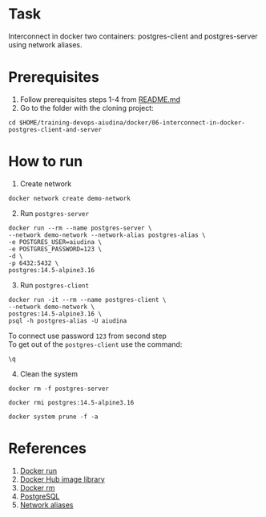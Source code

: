 
# Task
Interconnect in docker two containers: postgres-client and postgres-server using network aliases. 

# Prerequisites 

1. Follow prerequisites steps 1-4 from [README.md](../../README.md)
2. Go to the folder with the cloning project:
```
cd $HOME/training-devops-aiudina/docker/06-interconnect-in-docker-postgres-client-and-server
```

# How to run 

1. Create network
```
docker network create demo-network
```
2. Run `postgres-server`
```
docker run --rm --name postgres-server \
--network demo-network --network-alias postgres-alias \
-e POSTGRES_USER=aiudina \
-e POSTGRES_PASSWORD=123 \
-d \
-p 6432:5432 \
postgres:14.5-alpine3.16
```

3. Run `postgres-client`

```
docker run -it --rm --name postgres-client \
--network demo-network \
postgres:14.5-alpine3.16 \
psql -h postgres-alias -U aiudina
```
To connect use password `123` from second step <br>
To get out of the `postgres-client` use the command:
```
\q
```
4. Clean the system
```
docker rm -f postgres-server
```
```
docker rmi postgres:14.5-alpine3.16
```
```
docker system prune -f -a 
```
# References
1. [Docker run](https://docs.docker.com/engine/reference/commandline/run/)
2. [Docker Hub image library](https://hub.docker.com/)
3. [Docker rm ](https://docs.docker.com/engine/reference/commandline/rm/)
4. [PostgreSQL](https://www.postgresqltutorial.com/postgresql-getting-started/what-is-postgresql/)
5. [Network aliases](https://www.geeksforgeeks.org/alias-secondary-ip-address/)




